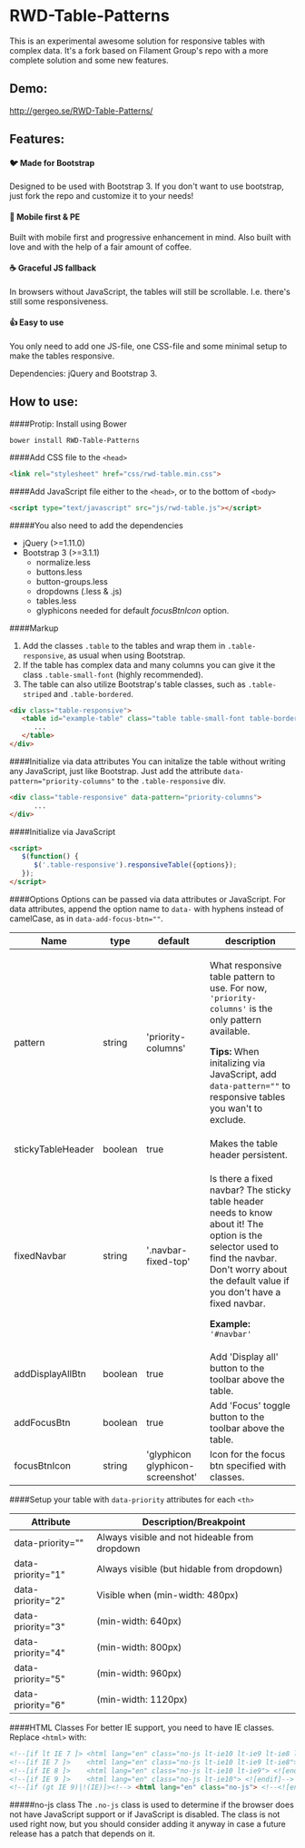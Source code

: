 RWD-Table-Patterns
==================

This is an experimental awesome solution for responsive tables with complex data. It's a fork based on Filament Group's repo with a more complete solution and some new features.

Demo:
--------

http://gergeo.se/RWD-Table-Patterns/

Features:
--------

#### :bird: Made for Bootstrap

Designed to be used with Bootstrap 3. If you don't want to use bootstrap, just fork the repo and customize it to your needs!

#### :iphone: Mobile first & PE

Built with mobile first and progressive enhancement in mind. Also built with love and with the help of a fair amount of coffee.

#### :coffee: Graceful JS fallback

In browsers without JavaScript, the tables will still be scrollable. I.e. there's still some responsiveness.

#### :thumbsup: Easy to use

You only need to add one JS-file, one CSS-file and some minimal setup to make the tables responsive.

Dependencies: jQuery and Bootstrap 3.


How to use:
--------

####Protip: Install using Bower
```shell
bower install RWD-Table-Patterns
```

####Add CSS file to the ```<head>```
```html
<link rel="stylesheet" href="css/rwd-table.min.css">
```

####Add JavaScript file either to the ```<head>```, or to the bottom of ```<body>```
```html
<script type="text/javascript" src="js/rwd-table.js"></script>
```

#####You also need to add the dependencies
- jQuery (>=1.11.0)
- Bootstrap 3 (>=3.1.1)
   - normalize.less
   - buttons.less
   - button-groups.less
   - dropdowns (.less &amp; .js)
   - tables.less
   - glyphicons needed for default *focusBtnIcon* option.

####Markup
1. Add the classes ```.table``` to the tables and wrap them in ```.table-responsive```, as usual when using Bootstrap.
2. If the table has complex data and many columns you can give it the class ```.table-small-font``` (highly recommended).
3. The table can also utilize Bootstrap's table classes, such as ```.table-striped``` and ```.table-bordered```.
```html
<div class="table-responsive">
   <table id="example-table" class="table table-small-font table-bordered table-striped">
      ...
   </table>
</div>
```

####Initialize via data attributes
You can initalize the table without writing any JavaScript, just like Bootstrap. Just add the attribute ```data-pattern="priority-columns"``` to the ```.table-responsive``` div.
```html
<div class="table-responsive" data-pattern="priority-columns">
      ...
</div>
```

####Initialize via JavaScript
```html
<script>
   $(function() {
      $('.table-responsive').responsiveTable({options});
   });
</script>
```

####Options
Options can be passed via data attributes or JavaScript. For data attributes, append the option name to ```data-``` with hyphens instead of camelCase, as in ```data-add-focus-btn=""```.
<table>
  <thead>
   <tr>
     <th>Name</th>
     <th>type</th>
     <th>default</th>
     <th>description</th>
   </tr>
  </thead>
  <tbody>
   <tr>
     <td>pattern</td>
     <td>string</td>
     <td>'priority-columns'</td>
     <td>
       <p>What responsive table pattern to use. For now, <code>'priority-columns'</code> is the only pattern available.</p>
       <p><strong>Tips:</strong> When initalizing via JavaScript, add <code>data-pattern=""</code> to responsive tables you wan't to exclude.</p>
     </td>
   </tr>
   <tr>
     <td>stickyTableHeader</td>
     <td>boolean</td>
     <td>true</td>
     <td>Makes the table header persistent.</td>
   </tr>
   <tr>
     <td>fixedNavbar</td>
     <td>string</td>
     <td>'.navbar-fixed-top'</td>
     <td>
         <p>Is there a fixed navbar? The sticky table header needs to know about it!
           The option is the selector used to find the navbar. 
           Don't worry about the default value if you don't have a fixed navbar.</p>
         <p><strong>Example:</strong> <code>'#navbar'</code></p>
     </td>
   </tr>
   <tr>
     <td>addDisplayAllBtn</td>
     <td>boolean</td>
     <td>true</td>
     <td>Add 'Display all' button to the toolbar above the table.</td>
   </tr>
   <tr>
     <td>addFocusBtn</td>
     <td>boolean</td>
     <td>true</td>
     <td>Add 'Focus' toggle button to the toolbar above the table.</td>
   </tr>
   <tr>
     <td>focusBtnIcon</td>
     <td>string</td>
     <td>'glyphicon glyphicon-screenshot'</td>
     <td>
         Icon for the focus btn specified with classes.
     </td>
   </tr>
  </tbody>
</table>

####Setup your table with ```data-priority``` attributes for each ```<th>```

Attribute          |  Description/Breakpoint
------------------ |  ------------------
data-priority=""   |  Always visible and not hideable from dropdown
data-priority="1"  |  Always visible (but hidable from dropdown)
data-priority="2"  |  Visible when (min-width: 480px)
data-priority="3"  |  (min-width: 640px)
data-priority="4"  |  (min-width: 800px)
data-priority="5"  |  (min-width: 960px)
data-priority="6"  |  (min-width: 1120px)

####HTML Classes
For better IE support, you need to have IE classes. Replace ```<html>``` with:
```html
<!--[if lt IE 7 ]> <html lang="en" class="no-js lt-ie10 lt-ie9 lt-ie8 lt-ie7"> <![endif]-->
<!--[if IE 7 ]>    <html lang="en" class="no-js lt-ie10 lt-ie9 lt-ie8"> <![endif]-->
<!--[if IE 8 ]>    <html lang="en" class="no-js lt-ie10 lt-ie9"> <![endif]-->
<!--[if IE 9 ]>    <html lang="en" class="no-js lt-ie10"> <![endif]-->
<!--[if (gt IE 9)|!(IE)]><!--> <html lang="en" class="no-js"> <!--<![endif]-->
```
#####no-js class
The ```.no-js``` class is used to determine if the browser does not have JavaScript support or if JavaScript is disabled. The class is not used right now, but you should consider adding it anyway in case a future release has a patch that depends on it.
